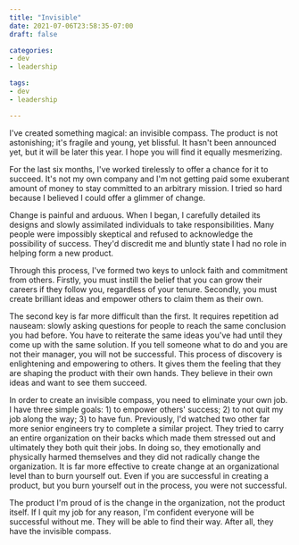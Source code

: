 ```yaml
---
title: "Invisible"
date: 2021-07-06T23:58:35-07:00
draft: false

categories:
- dev
- leadership

tags:
- dev
- leadership

---
```


I've created something magical: an invisible compass. The product is not astonishing; it's fragile and young, yet blissful.
It hasn't been announced yet, but it will be later this year. I hope you will find it equally mesmerizing.

For the last six months, I've worked tirelessly to offer a chance for it to succeed. It's not my own company and I'm not getting paid some exuberant amount of money to stay committed to an arbitrary mission. I tried so hard because I believed I could offer a glimmer of change.

Change is painful and arduous. When I began, I carefully detailed its designs and slowly assimilated individuals to take responsibilities. Many people were impossibly skeptical and refused to acknowledge the possibility of success. They'd discredit me and bluntly state I had no role in helping form a new product.

Through this process, I've formed two keys to unlock faith and commitment from others. Firstly, you must instill the belief that you can grow their careers if they follow you, regardless of your tenure. Secondly, you must create brilliant ideas and empower others to claim them as their own.

The second key is far more difficult than the first. It requires repetition ad nauseam: slowly asking questions for people to reach the same conclusion you had before. You have to reiterate the same ideas you've had until they come up with the same solution. If you tell someone what to do and you are not their manager, you will not be successful. This process of discovery is enlightening and empowering to others. It gives them the feeling that they are shaping the product with their own hands. They believe in their own ideas and want to see them succeed.

In order to create an invisible compass, you need to eliminate your own job. I have three simple goals: 1) to empower others' success; 2) to not quit my job along the way; 3) to have fun. Previously, I'd watched two other far more senior engineers try to complete a similar project. They tried to carry an entire organization on their backs which made them stressed out and ultimately they both quit their jobs. In doing so, they emotionally and physically harmed themselves and they did not radically change the organization. It is far more effective to create change at an organizational level than to burn yourself out. Even if you are successful in creating a product, but you burn yourself out in the process, you were not successful.

The product I'm proud of is the change in the organization, not the product itself. If I quit my job for any reason, I'm confident everyone will be successful without me. They will be able to find their way. After all, they have the invisible compass.